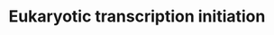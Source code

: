---
annotations:
- type: Pathway Ontology
  value: transcription pathway
authors:
- Nsalomonis
- MaintBot
- AlexanderPico
- Khanspers
- Thomas
- Christine Chichester
- Mkutmon
- Eweitz
description: 'In eukaryotes, RNA polymerase, and therefore the initiation of transcription,
  requires the presence of a core promoter sequence in the DNA. RNA polymerase is
  able to bind to core promoters in the presence of various specific transcription
  factors. The most common type of core promoter in eukaryotes is a short DNA sequence
  known as a TATA box. The TATA box, as a core promoter, is the binding site for a
  transcription factor known as TATA binding protein (TBP), which is itself a subunit
  of another transcription factor, called Transcription Factor II D (TFIID). After
  TFIID binds to the TATA box via the TBP, five more transcription factors and RNA
  polymerase combine around the TATA box in a series of stages to form a preinitiation
  complex. One transcription factor, DNA helicase, has helicase activity and so is
  involved in the separating of opposing strands of double-stranded DNA to provide
  access to a single-stranded DNA template. However, only a low, or basal, rate of
  transcription is driven by the preinitiation complex alone. Other proteins known
  as activators and repressors, along with any associated coactivators or corepressors,
  are responsible for modulating transcription rate.  Source: [[wikipedia:Transcription_(genetics)|Wikipedia]]'
last-edited: 2021-05-23
organisms:
- Mus musculus
redirect_from:
- /index.php/Pathway:WP567
- /instance/WP567
schema-jsonld:
- '@context': https://schema.org/
  '@id': https://wikipathways.github.io/pathways/WP567.html
  '@type': Dataset
  creator:
    '@type': Organization
    name: WikiPathways
  description: 'In eukaryotes, RNA polymerase, and therefore the initiation of transcription,
    requires the presence of a core promoter sequence in the DNA. RNA polymerase is
    able to bind to core promoters in the presence of various specific transcription
    factors. The most common type of core promoter in eukaryotes is a short DNA sequence
    known as a TATA box. The TATA box, as a core promoter, is the binding site for
    a transcription factor known as TATA binding protein (TBP), which is itself a
    subunit of another transcription factor, called Transcription Factor II D (TFIID).
    After TFIID binds to the TATA box via the TBP, five more transcription factors
    and RNA polymerase combine around the TATA box in a series of stages to form a
    preinitiation complex. One transcription factor, DNA helicase, has helicase activity
    and so is involved in the separating of opposing strands of double-stranded DNA
    to provide access to a single-stranded DNA template. However, only a low, or basal,
    rate of transcription is driven by the preinitiation complex alone. Other proteins
    known as activators and repressors, along with any associated coactivators or
    corepressors, are responsible for modulating transcription rate.  Source: [[wikipedia:Transcription_(genetics)|Wikipedia]]'
  keywords:
  - Polr2k
  - Gtf2b
  - Ercc3
  - Ilk
  - Gtf2f2
  - Rpo1-1
  - Rpo1-4
  - Gtf2a2
  - Polr3b
  - Ercc2
  - Rpo1-2
  - Polr2a
  - Taf13
  - Gtf2h2
  - Polr3e
  - Gtf2e1
  - Polr3k
  - Taf6
  - Tbp
  - Polr2c
  - Taf5
  - Taf7
  - Ccnh
  - Polr2j
  - Taf12
  - Cdk7
  - Rpo1-3
  - Mnat1
  - Polr2b
  - Gtf2h4
  - Gtf2h1
  - Polr3h
  - Polr2e
  - Gtf2h3
  - Polr2i
  - Polr2g
  - Gtf2e2
  - Polr2h
  - Polr2f
  - Taf9
  - Polr3d
  license: CC0
  name: Eukaryotic transcription initiation
seo: CreativeWork
title: Eukaryotic transcription initiation
wpid: WP567
---